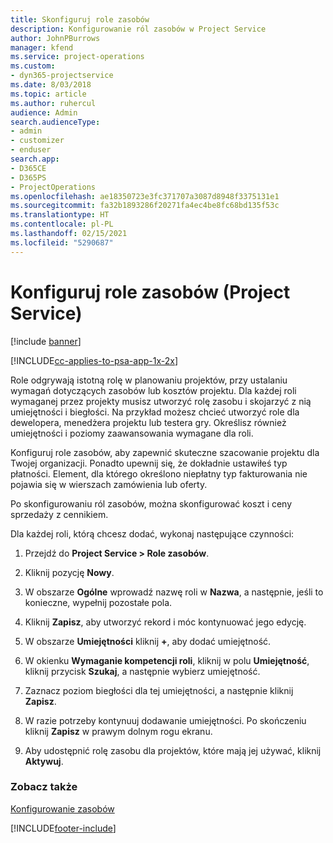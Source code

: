 ```yaml
---
title: Skonfiguruj role zasobów
description: Konfigurowanie ról zasobów w Project Service
author: JohnPBurrows
manager: kfend
ms.service: project-operations
ms.custom:
- dyn365-projectservice
ms.date: 8/03/2018
ms.topic: article
ms.author: ruhercul
audience: Admin
search.audienceType:
- admin
- customizer
- enduser
search.app:
- D365CE
- D365PS
- ProjectOperations
ms.openlocfilehash: ae18350723e3fc371707a3087d8948f3375131e1
ms.sourcegitcommit: fa32b1893286f20271fa4ec4be8fc68bd135f53c
ms.translationtype: HT
ms.contentlocale: pl-PL
ms.lasthandoff: 02/15/2021
ms.locfileid: "5290687"
---
```

# <a name="configure-resource-roles-project-service"></a>Konfiguruj role zasobów (Project Service)

[!include [banner](../includes/psa-now-project-operations.md)]

[!INCLUDE[cc-applies-to-psa-app-1x-2x](../includes/cc-applies-to-psa-app-1x-2x.md)]

Role odgrywają istotną rolę w planowaniu projektów, przy ustalaniu wymagań dotyczących zasobów lub kosztów projektu. Dla każdej roli wymaganej przez projekty musisz utworzyć rolę zasobu i skojarzyć z nią umiejętności i biegłości. Na przykład możesz chcieć utworzyć role dla dewelopera, menedżera projektu lub testera gry. Określisz również umiejętności i poziomy zaawansowania wymagane dla roli.  
  
 Konfiguruj role zasobów, aby zapewnić skuteczne szacowanie projektu dla Twojej organizacji.  Ponadto upewnij się, że dokładnie ustawiłeś typ płatności. Element, dla którego określono niepłatny typ fakturowania nie pojawia się w wierszach zamówienia lub oferty.  
  
 Po skonfigurowaniu ról zasobów, można skonfigurować koszt i ceny sprzedaży z cennikiem.  
  
 Dla każdej roli, którą chcesz dodać, wykonaj następujące czynności:  
  
1.  Przejdź do **Project Service > Role zasobów**.  
  
2.  Kliknij pozycję **Nowy**.  
  
3.  W obszarze **Ogólne** wprowadź nazwę roli w **Nazwa**, a następnie, jeśli to konieczne, wypełnij pozostałe pola.  
  
4.  Kliknij **Zapisz**, aby utworzyć rekord i móc kontynuować jego edycję.  
  
5.  W obszarze **Umiejętności** kliknij **+**, aby dodać umiejętność.  
  
6.  W okienku **Wymaganie kompetencji roli**, kliknij w polu **Umiejętność**, kliknij przycisk **Szukaj**, a następnie wybierz umiejętność.  
  
7.  Zaznacz poziom biegłości dla tej umiejętności, a następnie kliknij **Zapisz**.  
  
8.  W razie potrzeby kontynuuj dodawanie umiejętności. Po skończeniu kliknij **Zapisz** w prawym dolnym rogu ekranu.  
  
9. Aby udostępnić rolę zasobu dla projektów, które mają jej używać, kliknij **Aktywuj**.  
  
### <a name="see-also"></a>Zobacz także  
 [Konfigurowanie zasobów](../psa/set-up-resources.md)


[!INCLUDE[footer-include](../includes/footer-banner.md)]